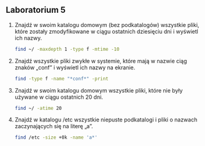 ## Laboratorium 5

1. Znajdź w swoim katalogu domowym (bez podkatalogów) wszystkie pliki, które zostały zmodyfikowane w ciągu ostatnich 
dziesięciu dni i wyświetl ich nazwy.
    ```sh
    find ~/ -maxdepth 1 -type f -mtime -10
    ```

2. Znajdź wszystkie pliki zwykłe w systemie, które mają w nazwie ciąg znaków „conf” i wyświetl ich nazwy na ekranie.
    ```sh
    find -type f -name "*conf*" -print
    ```

3. Znajdź w swoim katalogu domowym wszystkie pliki, które nie były używane w ciągu ostatnich 20 dni.
    ```sh 
    find ~/ -atime 20 
    ```

4. Znajdź w katalogu /etc wszystkie niepuste podkatalogi i pliki o nazwach zaczynających się na literę „a”.
    ```sh
    find /etc -size +0k -name 'a*'
    ```

